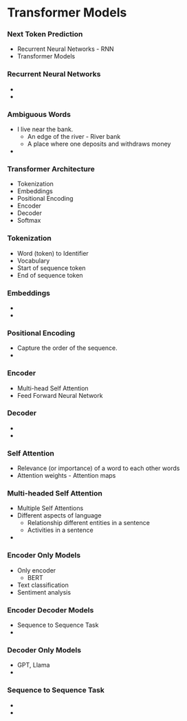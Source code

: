 # Transformer Models

### Next Token Prediction
- Recurrent Neural Networks - RNN
- Transformer Models

### Recurrent Neural Networks
-
-

### Ambiguous Words
- I live near the bank.
  - An edge of the river - River bank
  - A place where one deposits and withdraws money 
-

### Transformer Architecture
- Tokenization
- Embeddings
- Positional Encoding
- Encoder
- Decoder
- Softmax 

### Tokenization
- Word (token) to Identifier
- Vocabulary
- Start of sequence token
- End of sequence token

### Embeddings
- 
-

### Positional Encoding
- Capture the order of the sequence.
-

### Encoder
- Multi-head Self Attention
- Feed Forward Neural Network 

### Decoder
-
-

### Self Attention
- Relevance (or importance) of a word to each other words
- Attention weights - Attention maps

### Multi-headed Self Attention
- Multiple Self Attentions
- Different aspects of language
  - Relationship different entities in a sentence
  - Activities in a sentence 
-

### Encoder Only Models
- Only encoder
  - BERT
- Text classification
- Sentiment analysis

### Encoder Decoder Models
- Sequence to Sequence Task
-

### Decoder Only Models
- GPT, Llama
-

### Sequence to Sequence Task
-
-
